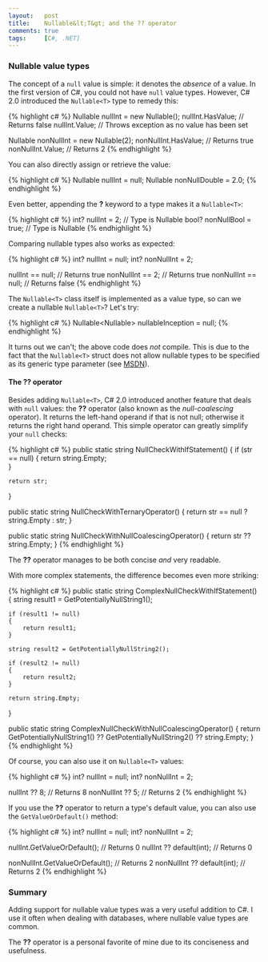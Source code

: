 ```yaml
---
layout:   post
title:    Nullable&lt;T&gt; and the ?? operator
comments: true
tags:     [C#, .NET]
---
```


### Nullable value types
The concept of a `null` value is simple: it denotes the *absence* of a value. In the first version of C#, you could not have `null` value types. However, C# 2.0 introduced the `Nullable<T>` type to remedy this:

{% highlight c# %}
Nullable<int> nullInt = new Nullable<int>();
nullInt.HasValue;    // Returns false
nullInt.Value;       // Throws exception as no value has been set

Nullable<int> nonNullInt = new Nullable<int>(2);
nonNullInt.HasValue; // Returns true
nonNullInt.Value;    // Returns 2
{% endhighlight %}

You can also directly assign or retrieve the value:

{% highlight c# %}
Nullable<int> nullInt = null;
Nullable<double> nonNullDouble = 2.0;
{% endhighlight %}

Even better, appending the **?** keyword to a type makes it a `Nullable<T>`:

{% highlight c# %}
int? nullInt = 2;         // Type is Nullable<int>
bool? nonNullBool = true; // Type is Nullable<bool>
{% endhighlight %}

Comparing nullable types also works as expected:

{% highlight c# %}
int? nullInt = null;
int? nonNullInt = 2;

nullInt == null;    // Returns true
nonNullInt == 2;    // Returns true
nonNullInt == null; // Returns false
{% endhighlight %}

The `Nullable<T>` class itself is implemented as a value type, so can we create a nullable `Nullable<T>`? Let's try:

{% highlight c# %}
Nullable<Nullable<int>> nullableInception = null;
{% endhighlight %}

It turns out we can't; the above code does *not* compile. This is due to the fact that the `Nullable<T>` struct does not allow nullable types to be specified as its generic type parameter (see [MSDN](http://msdn.microsoft.com/en-us/library/d5x73970.aspx)).

#### The **??** operator
Besides adding `Nullable<T>`, C# 2.0 introduced another feature that deals with `null` values: the **??** operator (also known as the *null-coalescing* operator). It returns the left-hand operand if that is not null; otherwise it returns the right hand operand. This simple operator can greatly simplify your `null` checks:

{% highlight c# %}
public static string NullCheckWithIfStatement()
{
    if (str == null)
    {
        return string.Empty;    
    }

    return str;
}

public static string NullCheckWithTernaryOperator()
{
    return str == null ? string.Empty : str;
}

public static string NullCheckWithNullCoalescingOperator()
{
    return str ?? string.Empty;
}
{% endhighlight %}

The **??** operator manages to be both concise *and* very readable.

With more complex statements, the difference becomes even more striking:

{% highlight c# %}
public static string ComplexNullCheckWithIfStatement()
{
    string result1 = GetPotentiallyNullString1();

    if (result1 != null)
    {
        return result1;
    }

    string result2 = GetPotentiallyNullString2();

    if (result2 != null)
    {
        return result2;
    }

    return string.Empty;
}

public static string ComplexNullCheckWithNullCoalescingOperator()
{
    return GetPotentiallyNullString1() ??
           GetPotentiallyNullString2() ??
           string.Empty;
}
{% endhighlight %}

Of course, you can also use it on `Nullable<T>` values:

{% highlight c# %}
int? nullInt = null;
int? nonNullInt = 2;

nullInt ?? 8;    // Returns 8
nonNullInt ?? 5; // Returns 2
{% endhighlight %}

If you use the **??** operator to return a type's default value, you can also use the `GetValueOrDefault()` method:

{% highlight c# %}
int? nullInt = null;
int? nonNullInt = 2;

nullInt.GetValueOrDefault();    // Returns 0
nullInt ?? default(int);        // Returns 0

nonNullInt.GetValueOrDefault(); // Returns 2
nonNullInt ?? default(int);     // Returns 2
{% endhighlight %}

### Summary

Adding support for nullable value types was a very useful addition to C#. I use it often when dealing with databases, where nullable value types are common. 

The **??** operator is a personal favorite of mine due to its conciseness and usefulness.